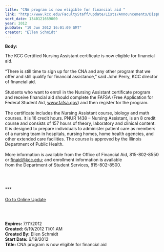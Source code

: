 ```yaml
---
title: "CNA program is now eligible for financial aid "
link: "http://www.kcc.edu/FacultyStaff/update/Lists/Announcements/DispForm.aspx?ID=741"
sort_date: 1340121669000
year: 2012
pubDate: "19 Jun 2012 16:01:09 GMT"
creator: "Ellen Schmidt"
---
```


<div><b>Body:</b> <div class="ExternalClassEA659234F2784D79BB757F1F46372711">
<p>The KCC Certified Nursing Assistant certificate is now eligible for financial aid. <br /> <br />“There is still time to sign up for the CNA and any other program that we offer and still qualify for financial assistance,” said John Perry, KCC director of financial aid.<br /> <br />Students who want to enroll in the Nursing Assistant certificate program and receive financial aid should complete the FAFSA (Free Application for Federal Student Aid, <a href="http://www.fafsa.gov/">www.fafsa.gov</a>) and then register for the program.<br /> <br />The certificate includes the Nursing Assistant course, biology and math courses. It is 16 credit hours. PNUR 1438 – Nursing Assistant, is an 8 credit course and consists of 157 hours of theory, laboratory and clinical content. It is designed to prepare individuals to administer patient care as members of a nursing team in hospitals, nursing homes, home health agencies, and other extended care facilities. The course is approved by the Illinois Department of Public Health. <br /> <br />More information is available from the Office of Financial Aid, 815-802-8550 or <a href="mailto:finaid@kcc.edu">finaid@kcc.edu</a>; and enrollment information is available from the Department of Student Services, 815-802-8500.</p>
<p> </p>
<div>
<div class="ExternalClass95AE8F95A9B447AC94D76AD6DF4788EA" align="left"><br />***<br /> <br /><a href="/FacultyStaff/update/Pages/dailyupdate.aspx">Go to Online Update</a><font size="2"></font></div>
<p align="left"><br /> </p></div></div></div>
<div><b>Expires:</b> 7/11/2012</div>
<div><b>Created:</b> 6/19/2012 11:01 AM</div>
<div><b>Created By:</b> Ellen Schmidt</div>
<div><b>Start Date:</b> 6/19/2012</div>
<div><b>Title:</b> CNA program is now eligible for financial aid </div>
